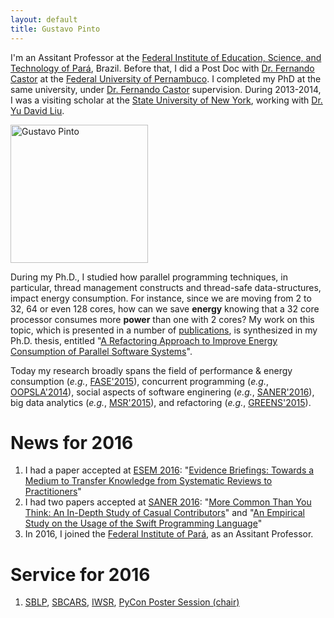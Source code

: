 ```yaml
---
layout: default
title: Gustavo Pinto
---
```


I'm an Assitant Professor at the [Federal Institute of Education, Science, and Technology of Pará](http://ifpa.edu.br/), Brazil. Before that, I did a Post Doc with [Dr. Fernando Castor](https://sites.google.com/a/cin.ufpe.br/castor) at the [Federal University of Pernambuco](http://cin.ufpe.br). I completed my PhD at the same university, under [Dr. Fernando Castor](https://sites.google.com/a/cin.ufpe.br/castor) supervision. During 2013-2014, I was a visiting scholar at the [State University of New York](http://binghamton.edu), working with [Dr. Yu David Liu](http://www.cs.binghamton.edu/~davidl).


<img src="http://gustavopinto.org/lost+found/ghlp.jpg" alt="Gustavo Pinto" width="220" height="221" class="headshot"/>

During my Ph.D., I studied how parallel programming techniques, in particular, thread management constructs and thread-safe data-structures, impact energy consumption. For instance, since we are moving from 2 to 32, 64 or even 128 cores, how can we save **energy** knowing that a 32 core processor consumes more **power** than one with 2 cores? My work on this topic, which is presented in a number of [publications](/publications), is synthesized in my Ph.D. thesis, entitled "[A Refactoring Approach to Improve Energy Consumption of Parallel Software Systems](http://gustavopinto.github.io/lost+found/thesis.pdf)".

Today my research broadly spans the field of performance & energy consumption (*e.g.*, [FASE'2015](http://gustavopinto.github.io/lost+found/fase2015.pdf)), concurrent programming (*e.g.*, [OOPSLA'2014](http://gustavopinto.github.io/lost+found/oopsla2014.pdf)), social aspects of software enginering (*e.g.*, [SANER'2016](http://gustavopinto.github.io/lost+found/saner2016.pdf)), big data analytics (*e.g.*, [MSR'2015](http://gustavopinto.github.io/lost+found/msr2015.pdf)), and refactoring (*e.g.*, [GREENS'2015](http://gustavopinto.github.io/lost+found/greens2015.pdf)).


# News for 2016
1. I had a paper accepted at [ESEM 2016](http://alarcos.esi.uclm.es/eseiw2016/esem): "[Evidence Briefings: Towards a Medium to Transfer Knowledge from Systematic Reviews to Practitioners](http://gustavopinto.github.io/)"
2. I had two papers accepted at [SANER 2016](http://saner.inf.usi.ch/): "[More Common Than You Think: An In-Depth Study of Casual Contributors](http://gustavopinto.github.io/lost+found/saner2016.pdf)" and "[An Empirical Study on the Usage of the Swift Programming Language](http://gustavopinto.github.io/lost+found/saner2016b.pdf)"
3. In 2016, I joined the [Federal Institute of Pará](http://ifpa.edu.br/), as an Assitant Professor.

# Service for 2016
1. [SBLP](http://cbsoft.org/cbsoft2016/sblp2016), [SBCARS](http://cbsoft.org/cbsoft2016/sbcars2016), [IWSR](http://www.softrefactoring.com/), [PyCon Poster Session (chair)](https://us.pycon.org/2016/schedule/posters/list/)

<!--
2016: [PyCon](https://us.pycon.org/2016/) (Poster Session Co-Chair).
- 2015: [SUSCOM](http://www.journals.elsevier.com/sustainable-computing/), [CBSoft](http://cbsoft.org/cbsoft2015/)[[SBES](cbsoft.org/sbes2015/), [SBLP](cbsoft.org/sblp2015/)], [CSBC](http://csbc2015.cin.ufpe.br/)[[CTD](http://cbsoft.org/cbsoft2015/wtdsoft?lang=pt)], [J. Science of Computer Programming](http://www.journals.elsevier.com/science-of-computer-programming/), [PyCon](https://us.pycon.org/2015/) (Poster Session Co-Chair).
- 2014: [OOPSLA](http://2014.splashcon.org/events/oopsla2014)[[AeC](http://2014.splashcon.org/committee/splash2014-artifacts-artifact-evaluation-committee)], [SUSCOM](http://www.journals.elsevier.com/sustainable-computing/), [ECOOP](http://ecoop14.it.uu.se/), SAC, [PyCon](https://us.pycon.org/2014) (Poster Session Co-Chair).
- 2013: CBSoft[SBES].
- 2012: CBSoft[SBES], WSL.
- 2011: CBSoft[SBES, Tools, WBDSDM], CSBC[SEMISH].-->




<!-- I [teach workshops](/cv.html#teaching) on data visualization and manipulation for scientists. I also develop a number of R packages. With collaborators, I'm developing packages to run fisheries stock assessment simulations with [Stock Synthesis][nefsc] software ([ss3sim]), measure ecological portfolio effects ([ecofolio]), and simulate salmon metapopulation portfolios ([metafolio]). -->
